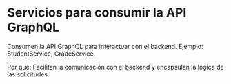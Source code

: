# Servicios para consumir la API GraphQL

Consumen la API GraphQL para interactuar con el backend. Ejemplo: StudentService, GradeService.

Por qué: Facilitan la comunicación con el backend y encapsulan la lógica de las solicitudes.